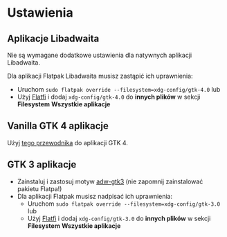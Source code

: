 # Ustawienia

## Aplikacje Libadwaita

Nie są wymagane dodatkowe ustawienia dla natywnych aplikacji Libadwaita.

Dla aplikacji Flatpak Libadwaita musisz zastąpić ich uprawnienia:

- Uruchom `sudo flatpak override --filesystem=xdg-config/gtk-4.0` lub
- Użyj [Flatfi](https://github.com/tchx84/Flatseal) i dodaj `xdg-config/gtk-4.0` do **innych plików** w sekcji **Filesystem** **Wszystkie aplikacje**

## Vanilla GTK 4 aplikacje

Użyj [tego przewodnika](https://github.com/lassekongo83/adw-gtk3/blob/main/gtk4.md) do aplikacji GTK 4.

## GTK 3 aplikacje

- Zainstaluj i zastosuj motyw [adw-gtk3](https://github.com/lassekongo83/adw-gtk3#readme) (nie zapomnij zainstalować pakietu Flatpa!)
- Dla aplikacji Flatpak musisz nadpisać ich uprawnienia:
  - Uruchom `sudo flatpak override --filesystem=xdg-config/gtk-3.0` lub
  - Użyj [Flatfi](https://github.com/tchx84/Flatseal) i dodaj `xdg-config/gtk-3.0` do **innych plików** w sekcji **Filesystem** **Wszystkie aplikacje**
